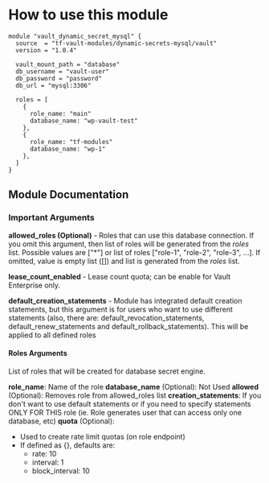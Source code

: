 
<!-- markdownlint-disable MD001 -->
# How to use this module

```hcl
module "vault_dynamic_secret_mysql" {
  source  = "tf-vault-modules/dynamic-secrets-mysql/vault"
  version = "1.0.4"

  vault_mount_path = "database"
  db_username = "vault-user"
  db_password = "password"
  db_url = "mysql:3306"

  roles = [
    {
      role_name: "main"
      database_name: "wp-vault-test"
    },
    {
      role_name: "tf-modules"
      database_name: "wp-1"
    },
  ]
}
```

## Module Documentation

### Important Arguments

**allowed_roles (Optional)** - Roles that can use this database connection. If you omit this argument, then list of roles will be generated from the *roles* list. Possible values are ["*"] or list of roles ["role-1", "role-2", "role-3", ...]. If omitted, value is empty list ([]) and list is generated from the *roles* list.

**lease_count_enabled** - Lease count quota; can be enable for Vault Enterprise only.

**default_creation_statements** - Module has integrated default creation statements, but this argument is for users who want to use different statements (also, there are: default_revocation_statements, default_renew_statements and default_rollback_statements). This will be applied to all defined roles

#### Roles Arguments

List of roles that will be created for database secret engine.

**role_name**: Name of the role
**database_name** (Optional): Not Used
**allowed** (Optional): Removes role from allowed_roles list
**creation_statements**: If you don't want to use default statements or if you need to specify statements ONLY FOR THIS role (ie. Role generates user that can access only one database, etc)
**quota** (Optional):
  * Used to create rate limit quotas (on role endpoint)
  * If defined as {}, defaults are:
    * rate: 10
    * interval: 1
    * block_interval: 10
